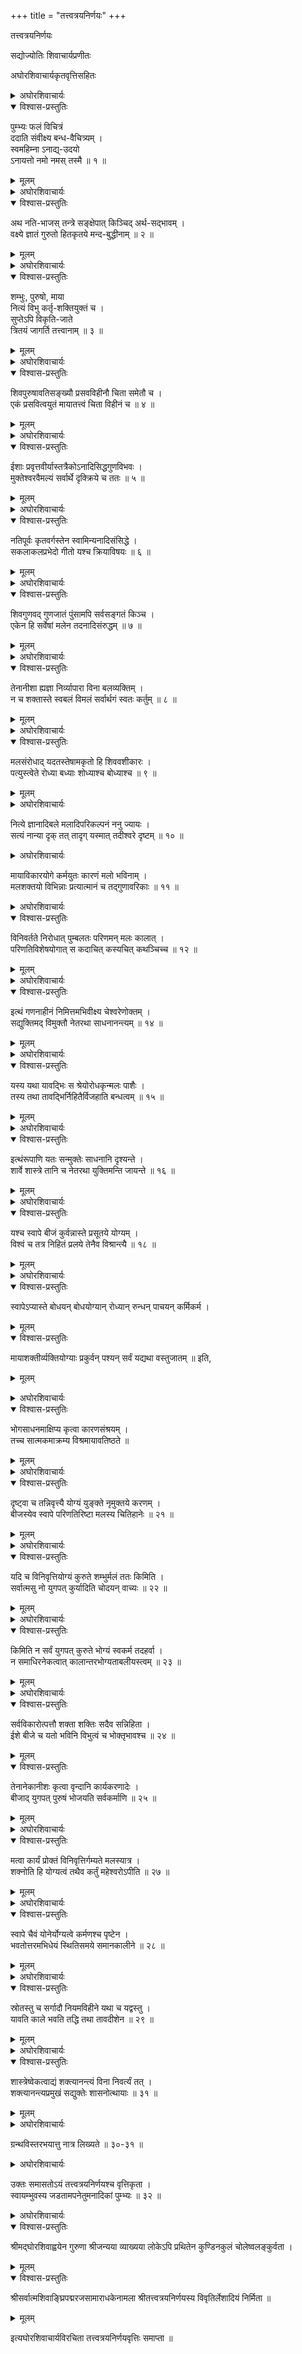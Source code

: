 +++
title = "तत्त्वत्रयनिर्णयः"
+++
  
  
  
तत्त्वत्रयनिर्णयः  
  
सद्योज्योतिः शिवाचार्यप्रणीतः  
  
अघोरशिवाचार्यकृतवृत्तिसहितः  
  
<details><summary>अघोरशिवाचार्यः</summary>

सिद्धानि यत् प्रसादाद्  
दृष्टादृष्टानि वाञ्छितान्य् अचिरात् ।    
नत्वा शिवं विधास्ये  
तत्त्व-त्रय-निर्णये वृत्तिम् ॥  

  
तत्र तावदाचार्यः प्रारिप्सित-प्रकरणस्याविघ्न-परिसामाप्त्य्-अर्थं तत्-प्रतिपाद्येनार्थेन विशेषयन् परमेश्वरमेव प्रणमति-  
</details>
  
<details open><summary>विश्वास-प्रस्तुतिः</summary>

पुम्भ्यः फलं विचित्रं  
ददाति संवीक्ष्य बन्ध-वैचित्र्यम् ।  
स्वमहिम्ना ऽनाद्य्-उदयो  
ऽनायत्तो नमो नमस् तस्मै ॥ १ ॥
</details>

<details><summary>मूलम्</summary>

पुम्भ्यः फलं विचित्रं ददाति संवीक्ष्य बन्धवैचित्र्यम् ।  
स्वमहिम्नाऽनाद्युदयोऽनायत्तो नमो नमस्तस्मै ॥ १ ॥
</details>

<details><summary>अघोरशिवाचार्यः</summary>

अनादिरुदयः सर्वविषयज्ञानक्रियाप्रकाशो निर्मलत्वेन यस्य सोऽनाद्युदयः, तस्याप्यादिमुक्तत्वाभ्युपगमेऽनवस्था स्यादिति भावः । अत एव चासौ न कस्यचिदायत्तः, स्वतन्त्र इत्यर्थः । एवंविधो यः शक्त्यात्मना स्वेन महिम्ना बन्धचैचित्र्यमालोक्य मलावृतत्वेनास्वतन्त्रेभ्यः पुरुषेभ्यो विचित्रं फलं ददाति । तत्र पक्वमलेभ्यस्तत्पाकवैचित्र्यानुगुणं परापरमोक्षं ददाति, अपक्वमलेभ्यस्तत्परिपाकार्थमेव कर्मवैचित्र्यानुगुणं भोगरूपं फलं ददातीत्यनेनास्य सर्वानुग्राहकत्वं सिद्धम् । स च शिव एव, तस्यैव सर्वज्ञत्वसर्वकर्तृत्वात्मनाऽनादिसिद्धेन शिवत्वेन योगो यस्तस्मै शिवाय नमो नम इति ॥१ ॥  
  
इत्थं कृतपरगुरुनमस्कारः प्रकरणकरणं प्रतिजानीते-
</details>  
  
<details open><summary>विश्वास-प्रस्तुतिः</summary>

अथ नति-भाजस् तन्त्रे सङ्क्षेपात् किञ्चिद् अर्थ-सद्भावम् ।    
वक्ष्ये ज्ञातं गुरुतो हितकृतये मन्द-बुद्धीनाम् ॥ २ ॥  
</details>

<details><summary>मूलम्</summary>

अथ नतिभाजस्तन्त्रे सङ्क्षेपात् किञ्चिदर्थसद्भावम् ।    
वक्ष्ये ज्ञातं गुरुतो हितकृतये मन्दबुद्धीनाम् ॥ २ ॥  
</details>

<details><summary>अघोरशिवाचार्यः</summary>

अत्र ह्याचार्यः श्रीमद्-रौरव-सिद्धम् अर्थ-सद्-भावं तत्त्व-सङ्ग्रहेण सङ्क्षेपात् प्रकाश्य श्रीमत्-स्वायम्-भुवसिद्धमनेन प्रकाशयति । अत एव तत्समाप्तावुक्तम्- इत्यवदत् तत्त्वानि तु सद्योज्योतिः सुवृत्तिकृत् (श्लो० ५७) इति, श्रीमद्रौरववृत्तेरेव सुवृत्तित्वेन सिद्धत्वात् ।   
अत्राप्युपसंहारे वक्ष्यति- उक्तः समासतोऽयं तत्त्वत्रयनिर्णयश्च वृत्तिकृता ।   
स्वायम्भुवस्य (श्लो० ३२) इति । नतिर्नमस्कारः । सर्वात्मभिः क्रियमाणं भजतीति नतिभागत्र शिव एव, तस्यैव सर्वेश्वरत्वेन सर्वाराध्यत्वात् । तस्य शिवस्य तन्त्रे शास्त्रे गुरुसम्प्रदायादा परमेश्वरमविच्छिन्नाज्ज्ञातं मन्दबुद्धीनां हिताय वक्ष्य इति ॥ २ ॥
</details>  
  
<details open><summary>विश्वास-प्रस्तुतिः</summary>

शम्भुः, पुरुषो, माया  
नित्यं विभु कर्तृ-शक्तियुक्तं च ।    
सुप्तेऽपि विकृति-जाते  
त्रितयं जागर्ति तत्त्वानाम् ॥ ३ ॥  
</details>

<details><summary>मूलम्</summary>

शम्भुः पुरुषो माया नित्यं विभु कर्तृशक्तियुक्तं च ।    
सुप्तेऽपि विकृतिजाते त्रितयं जागर्ति तत्त्वानाम् ॥ ३ ॥  
</details>

<details><summary>अघोरशिवाचार्यः</summary>

अत्र शं सुखम् अप्रेर्यता-रूपं भावयतीति **शम्भुः** ।  
**शम्भु**-शब्देन समवेत-शक्त्य्-अविना-भूतः शिवः कथ्यते,  
**पुरुष**-शब्देन च जात्य्-एक-वचनेन सर्वे आत्मानः,  
**माया**-शब्देन च तन्त्रोच्चारितेन  
माया--महा-माया-रूपं शुद्धाशुद्धं जगद्-उपादान-द्वयम् उच्यते ।  
यदुक्तं श्रीमद्रौरवे- मायोपरि महामाया (४।२८) इति ।  

तच् च **त्रितयं नित्यम्** - अनादित्वात्,  
तेषाम् अप्य् आदिमत्त्वे ऽनवस्था-प्रसङ्गात्,  
नित्यत्वेन श्रवणाच् च ।   

किञ्च, **विभु** । तत्र शम्भुपुरुषौ सर्वगतावेव, असर्वगतत्वे व्योमादिवदमूर्तत्वेन गमनासम्भवात् । शिवस्य सर्वाधिष्ठानत्वमात्मनश्च देशान्तरकर्मफलभोगो नोपपद्यते यतः । माया च स्वकार्यव्यापिका । अत्र च मलस्याऽनाद्यात्मावारकत्वेनार्थान्नित्यत्वं व्यापित्वं च सिद्धमिति न पृथक् तस्योपादानम् । तथा कर्तृशक्तियुक्तं च । तत्र पतिपुरुषौ चेतनत्वाद् जगत्कर्तृत्वेन भोक्तृतया च कर्तृशक्तियुक्तौ, कर्तृत्वादेव च ज्ञातृशक्तियुक्तौ । दृक्क्रियात्मकमेव च स्वरूपं चैतन्यस्य । यच्छ्रूयते- चैतन्यं दृक्क्रियारूपम् (मृ० वि० २।५) इति । माया च कर्तुः परमेश्वरस्य शक्त्याऽधिष्ठिता । ततश्च तत्त्वानां त्रितयं कार्यवर्गे सङ्गृहीतेऽपि जागर्ति प्रकाशत एव ॥ ३ ॥  
  
इत्थमेषां साधर्म्यमुक्त्वा वैधर्म्यमाह-
</details>  
  
<details open><summary>विश्वास-प्रस्तुतिः</summary>

शिवपुरुषावतिसङ्ख्यौ प्रसवविहीनौ चिता समेतौ च ।    
एकं प्रसवित्वयुतं मायातत्त्वं चिता विहीनं च ॥ ४ ॥  
</details>

<details><summary>मूलम्</summary>

शिवपुरुषावतिसङ्ख्यौ प्रसवविहीनौ चिता समेतौ च ।    
एकं प्रसवित्वयुतं मायातत्त्वं चिता विहीनं च ॥ ४ ॥  
</details>

<details><summary>अघोरशिवाचार्यः</summary>

तत्र आत्मवर्गोऽनन्तत्वादतिसङ्ख्यः, शिवोऽप्यनन्तचिदचिद्वस्त्वधिष्ठानादौपचारिणेक भेदानन्त्येन युक्तत्वादुपचारेणातिसङ्ख्यः । अथवा मुक्तात्मनामपि मलापनयनादभिव्यक्तेन सर्वविषयेण ज्ञानक्रियात्मना शिवत्वेन योगाच्छिवपदेनोपादानं कृत्वाऽतिसङ्ख्यत्वमुक्तम् । तौ च द्वावविकारित्वात् प्रसवेन परिणामात्मना विहीनौ प्रोक्तवच्चैतन्ययुक्तौ च । मायातत्त्वं तु शद्धमशुद्धं वा परमोपादानत्वादेकम् ।   
अनेकत्वे ह्यचैतन्ये सत्यनेकत्वात् कारणपूर्वकत्वं स्यात् । उपादानत्वादेव च तत् कार्यप्रसवयुक्तं मृदादिवदचेतनं च ॥ ४ ॥  
  
इत्थं शिवात्मनोर्मायातत्त्वाद् वैधर्म्यं प्रदर्श्याऽधुना शिवस्यात्मनां च वैधर्म्यं दर्शयितुमाह-
</details>  
  
<details open><summary>विश्वास-प्रस्तुतिः</summary>

ईशाः प्रवृत्तवीर्यास्तत्रैकोऽनादिसिद्धगुणविभवः ।    
मुक्तेश्वरवैमल्यं सर्वार्थे दृक्क्रिये च ततः ॥ ५ ॥  
</details>

<details><summary>मूलम्</summary>

ईशाः प्रवृत्तवीर्यास्तत्रैकोऽनादिसिद्धगुणविभवः ।    
मुक्तेश्वरवैमल्यं सर्वार्थे दृक्क्रिये च ततः ॥ ५ ॥  
</details>

<details><summary>अघोरशिवाचार्यः</summary>

प्रवृत्तवीर्याः सर्वविषयसामर्थ्या ये, ते सर्व एव स्वतन्त्रत्वादीशशब्दवाच्याः ।   
तेषु मध्यादेकः परमशिवोऽनादिसिद्धगुणसम्पदित्युक्तम् । ततश्च मुक्तात्मनां पतिसमत्वभाजाम्, ईश्वराणां विद्येश्वरादीनां ततः शिवादेव निमित्तभूताद्वैमल्यं शिवत्वाभिव्यक्तिश्च सम्पन्ना । तत्र विद्येशादयोऽधिकारमलांशयोगाच्छिवनियोगेनाधिकारं कुर्वन्ति, मुक्तात्मानस्तु तदप्रेर्यत्वात् तेनैव परानुग्रहनिर्वाहाच्च न प्रवर्तन्ते ॥ ५ ॥  

नन्वनादिमुक्तस्य शिवस्यापि सकलनिष्कलादिभेद ईशानतत्पुरुषादिभेदश्च श्रूयते, अत आह-  
</details>  

<details open><summary>विश्वास-प्रस्तुतिः</summary>

नतिपूर्वः कृतवर्गस्तेन स्वामिन्यनादिसंसिद्धे ।  
सकलाकलप्रभेदो गीतो यश्च क्रियाविषयः ॥ ६ ॥
</details>

<details><summary>मूलम्</summary>

नतिपूर्वः कृतवर्गस्तेन स्वामिन्यनादिसंसिद्धे ।  
सकलाकलप्रभेदो गीतो यश्च क्रियाविषयः ॥ ६ ॥
</details>

<details><summary>अघोरशिवाचार्यः</summary>

कृतवर्गः शुद्धाशुद्धरूपः कार्यवर्गः, नतिपूर्वं शुद्धाशुद्धोपादानपरिणामपूर्वः, उत्पद्यत इति शेषः । तेनाऽनादिसिद्धे तस्मिन् यः सकलादिभेदः, यश्च क्रियाविषयः सृष्ट्यादिपञ्चककृत्यविषयः सद्योजातादिभेदः, स्वकार्योद्योगादिभेदात् सृष्ट्यादिकार्योपाधिभेदाच्चोपचारेण शास्त्रेषु गीतो न परमार्थिकः । यच्छ्रूयते- अधिकारी च भोगी च लयी स्यादुपचारतः इति, तद्भेदः कृत्यभेदेन न भेदः परमार्थतः इति (च?), ईशः सदाशिवः शान्तः कृत्यभेदाद् विभिद्यते इति (च) । पशुविषयः सकलाकलप्रभेदो वास्तव एव । तथाहि- बन्धत्रययुक्तः कलादियोगे, विज्ञानादिना कर्मक्षयेऽपि संस्कारवशात् किञ्चित्कालमवस्थितश्चेति द्विविधः सकलः । अकलोऽपि द्विविधः । तत्र प्रलयेन कलादेरुपसंहृतत्वान्मलकर्मयुक्तः प्रलयाकलः, विज्ञानयोगादिना कर्मक्षयेण केवलमलमात्रयुक्तो विज्ञानकेवलः ।   
मुक्तस्त्वमल एव । यदुक्तं श्रीमत्स्वायम्भुवे- अथात्माऽविमलो बद्धः पुनर्मुक्तश्च दीक्षया । विज्ञेयः स त्रिधावस्थः केवलः सकलोऽमलः ॥ इति ॥ ६ ॥

अथ बद्धस्वरूपमाह-
</details>

<details open><summary>विश्वास-प्रस्तुतिः</summary>

शिवगुणवद् गुणजातं पुंसामपि सर्वसङ्गतं किञ्च ।  
एकेन हि सर्वेषां मलेन तदनादिसंरुद्धम् ॥ ७ ॥
</details>

<details><summary>मूलम्</summary>

शिवगुणवद् गुणजातं पुंसामपि सर्वसङ्गतं किञ्च ।  
एकेन हि सर्वेषां मलेन तदनादिसंरुद्धम् ॥ ७ ॥
</details>

<details><summary>अघोरशिवाचार्यः</summary>

शिववज्ज्ञानक्रियात्मकं व्यापकं स्वरूपमात्मनामप्यस्तीति । उक्तं च श्रीमन्मृगेन्द्रे- चैतन्यं दृक्क्रियारूपं तदस्त्यात्मनि सर्वदा । सर्वतश्च यतो मुक्तौ श्रूयते सर्वतोमुखम् ॥ (वि० २।५) इति । तच्च व्यञ्जकापेक्षत्वात् सर्वेषामात्मनां स्वरूपं केनचिदेकेन मलेनानादिकृत्वा संरुद्धमवसीयते । तच्च मलमनादित्वादेकमेव । अनेकत्वे ह्यचेतनत्वाद् घटादिवत् कारणान्तरं मृग्यम् । ततश्चात्मनामनाद्यावरणं न सम्भवति । तदुक्तं श्रीमत्स्वायम्भुवे- अथानादिमलः पुंसाम् (३३।१) इति ॥ ७ ॥
</details>

<details open><summary>विश्वास-प्रस्तुतिः</summary>

तेनानीशा ह्यज्ञा निर्व्यापारा विना बलव्यक्तिम् ।  
न च शक्तास्ते स्वबलं विमलं सर्वार्थगं स्वतः कर्तुम् ॥ ८ ॥
</details>

<details><summary>मूलम्</summary>

तेनानीशा ह्यज्ञा निर्व्यापारा विना बलव्यक्तिम् ।  
न च शक्तास्ते स्वबलं विमलं सर्वार्थगं स्वतः कर्तुम् ॥ ८ ॥
</details>

<details><summary>अघोरशिवाचार्यः</summary>

मलयुक्तत्वाच्चात्मानः स्वबलव्यक्तिं विनाऽस्वतन्त्रा अज्ञा अक्रियाश्च भवन्ति, ततस्तद्व्यञ्जकं शिवमपेक्षन्त इति भावः । नन्वात्मानो ज्ञानादिना स्वबलव्यक्तिं करिष्यन्ति ? तदयुक्तमित्याह- न च शक्ता इति । अयमभिप्रायः- मलस्य द्रव्यत्वाच्चक्षुषः पटलस्येव न ज्ञानमात्रान्निवृत्तिः, अपि तु चक्षुर्वैद्यव्यापारेणेवेश्वरव्यापारेण दीक्षाख्येनैवेति । एतच्च विस्तरेणोक्तमस्माभिस्तत्त्वसङ्ग्रहलघुटीकायाम् ॥ ८ ॥
</details>

  
<details open><summary>विश्वास-प्रस्तुतिः</summary>

मलसंरोधाद् यदतस्तेषामकृतो हि शिववशीकारः ।    
पत्युस्त्वेते रोध्या बध्याः शोध्याश्च बोध्याश्च ॥ ९ ॥  
</details>

<details><summary>मूलम्</summary>

मलसंरोधाद् यदतस्तेषामकृतो हि शिववशीकारः ।    
पत्युस्त्वेते रोध्या बध्याः शोध्याश्च बोध्याश्च ॥ ९ ॥  
</details>

<details><summary>अघोरशिवाचार्यः</summary>

मलावृतत्वात् तेषामनावृतेन शिवेन वशीकारोऽकृतोऽनादिसिद्ध इति यदतोऽस्मात् कारणात् ते रोधशक्त्या रोध्याः, कर्मभोगार्थं कलादिबन्धेन बध्याश्च ।   
रोधश्चात्र पाशसामर्थ्योत्पादनेनात्मनां यथानुगुणभोगभोजनात्मकस्तिरोभावः ।   
ततश्च मलपरिपाके सति दीक्षया मलादिपाशापनयनेन शोध्याः, तयैव शिवत्वव्यक्त्या प्रबोध्याश्च भवन्ति ॥ ९ ॥  
  
अत्र पराशङ्का-  
</details>  
  
नित्ये ज्ञानादिबले मलादिपरिकल्पनं ननु ज्यायः ।  
सत्यं नान्या दृक् तत् तादृग् यस्मात् तदीश्वरे दृष्टम् ॥ १० ॥  

<details><summary>अघोरशिवाचार्यः</summary>

ननु ज्ञानक्रियाबले नित्ये सिद्धे तदावारकत्वेन मलादिकल्पनं ज्यायो भवति नान्यथा, तस्य तु कादाचित्कत्वदर्शनात् कथमेवं कल्प्यते ? अत आह- सत्यमिति ।   
यस्मादीश्वरे तद् ज्ञानक्रियात्मकं चैतन्यं तादृग् नित्यं दृष्टम्, तस्मादात्मस्थमपि तत् चैतन्यत्वान्नान्या दृग् नित्यमेव । अन्यथा आत्मनां विकारित्वेनाचेतनत्वादनित्यत्वादिदोषप्रसङ्गः स्यादिति भावः ॥ १० ॥  
  
किञ्च, मलाद्यभावे शरीरादियोगोऽप्यस्य न सम्भवतीत्याह-  
</details>  
  
मायाविकारयोगे कर्मयुतः कारणं मलो भविनाम् ।  
मलशक्तयो विभिन्नाः प्रत्यात्मानं च तद्गुणावरिकाः ॥ ११ ॥  

<details><summary>अघोरशिवाचार्यः</summary>

कर्मभोगार्थमेव शरीरादेरिष्टत्वान्निर्मलस्य मुक्तात्मनस्तदसम्भवाच्च शरीरादियोगो नास्ति । तदुक्तं श्रीमत्स्वायम्भुवे- तद्भावभाविनो भावाः सर्वे मायात्मकाः पशोः इति, तथा- कर्मतश्च शरीराणि विविधानि (विषयाः कारकाणि चेति तत्रत्यः पाठः ।) शरीरिणाम् (स्वाय० ३२।१३) इति । नन्वेवं चेन्मलस्यैकत्वादेकमोक्षे सर्वमोक्षप्रसङ्गः ? अत आह- मलशक्तय इति । मलस्य प्रत्यात्मनियतानेकशक्तित्वादेकस्याः पाकेन निवृत्तौ तदावार्यस्यैव मोक्षो न सर्वस्येति भावः ॥ ११ ॥  
  
एतदेवाह-
</details>  
  
<details open><summary>विश्वास-प्रस्तुतिः</summary>

विनिवर्तते निरोधात् पुम्बलतः परिणमन् मलः कालात् ।    
परिणतिविशेषयोगात् स कदाचित् कस्यचित् कथञ्चिच्च ॥ १२ ॥  
</details>

<details><summary>मूलम्</summary>

विनिवर्तते निरोधात् पुम्बलतः परिणमन् मलः कालात् ।    
परिणतिविशेषयोगात् स कदाचित् कस्यचित् कथञ्चिच्च ॥ १२ ॥  
</details>

<details><summary>अघोरशिवाचार्यः</summary>

मलो हि परिणमन् पुम्बलविषयादावरणान्निवर्तते । स चाचेतनत्वान्न स्वयं निवर्तते, अपि त्वीश्वरस्य व्यापारेणैवेत्युक्तम् । स च परिणामः क्रमविकासस्वभावानां पद्मानामिवाऽनियतकाल इत्याह- परिणतिविशेष इति ॥ १२ ॥  
  
अत एव परिणतिविशेषयोगान्मलपाकतारतम्येनात्मनां साधनभेदात् परापरमुक्तिभेद इत्याह-  
  
अत एव पुद्गलानां परिदृष्टाः साधनादुदयभेदाः ।  
कालाद् गुणतश्च तथा घटतेऽसौ नान्यथेशतो जातु ॥ १३ ॥  
  
मोक्षः सप्तप्रकारोऽयम् (यो० ५।६७) इत्यादि श्रीमतङ्गादिश्रूयमाणः साधनभेदाद् भक्तिश्रद्धादिगुणभेदात् कालभेदाच्च जायमानोऽसौ मोक्षात्मक उदयभेदो मलपरिणतिविशेषादेव घटते, नान्यथा । न चेश्वरात् तदनपेक्षादेष भेदो भवति, पक्षपातादिदोषप्रसङ्गात् । न चास्य सर्वानुग्राहकस्य पक्षपातः ॥ १३ ॥  
  
अत एव नैष्ठिक्यादिदीक्षाभेदस्याप्युपपत्तिरित्याह-
</details>  
  
<details open><summary>विश्वास-प्रस्तुतिः</summary>

इत्थं गणनाहीनं निमित्तमभिवीक्ष्य चेश्वरेणोक्तम् ।    
सद्युक्तिमद् विमुक्तौ नेतरथा साधनानन्त्यम् ॥ १४ ॥  
</details>

<details><summary>मूलम्</summary>

इत्थं गणनाहीनं निमित्तमभिवीक्ष्य चेश्वरेणोक्तम् ।    
सद्युक्तिमद् विमुक्तौ नेतरथा साधनानन्त्यम् ॥ १४ ॥  
</details>

<details><summary>अघोरशिवाचार्यः</summary>

एकरूपे मलपरिपाके तन्निवृत्त्युपायस्तत्फलं चैकरूपमेव स्यादिति भावः । एष च दीक्षाभेदो मलपरिपाकादिभेदश्चास्माभिः मृगेन्द्रवृत्तिदीपिकायां विस्तरेणोक्तः ॥ १४ ॥  
  
साधनानन्त्यमेव प्रपञ्चयितुमाह-
</details>  
  
<details open><summary>विश्वास-प्रस्तुतिः</summary>

यस्य यथा यावद्भिः स श्रेयोरोधकृन्मलः पाशैः ।    
तस्य तथा तावद्भिर्निहितैर्विजहाति बन्धत्वम् ॥ १५ ॥  
</details>

<details><summary>मूलम्</summary>

यस्य यथा यावद्भिः स श्रेयोरोधकृन्मलः पाशैः ।    
तस्य तथा तावद्भिर्निहितैर्विजहाति बन्धत्वम् ॥ १५ ॥  
</details>

<details><summary>अघोरशिवाचार्यः</summary>

यस्य विज्ञानकलादेरात्मनो यावद्भिः पाशैः सह यथा मलो रोधं करोति ।   
विज्ञानकलस्य केवल एवाज्ञत्वाक्रियत्वव्याघातभाक्त्वादिभिः स्वकार्यात्मकैः पाशैः संरोधकृत् । तदुक्तं श्रीमत्स्वायम्भुवे- तत्सद्भाववशोऽज्ञत्वादिति पाशौघः इति ।   
प्रलयाकलस्य तु कर्मभिश्च, सकलस्यापि तदनुगुणैः साधारणासाधारणरूपैस्तद्भुवनादिभिश्च रोधं करोति, तस्य तावद्भिरात्मना सह निहितैः सद्भिर्बन्धत्वं विजहाति ॥ १५ ॥  
  
ततश्च-
</details>  
  
<details open><summary>विश्वास-प्रस्तुतिः</summary>

इत्थंरूपाणि यतः सन्मुक्तेः साधनानि दृश्यन्ते ।    
शार्वे शास्त्रे तानि च नेतरथा युक्तिमन्ति जायन्ते ॥ १६ ॥  
</details>

<details><summary>मूलम्</summary>

इत्थंरूपाणि यतः सन्मुक्तेः साधनानि दृश्यन्ते ।    
शार्वे शास्त्रे तानि च नेतरथा युक्तिमन्ति जायन्ते ॥ १६ ॥  
</details>

<details><summary>अघोरशिवाचार्यः</summary>

इत्थंरूपाणि व्यस्तसमस्तपाशच्छेदकारीणि सकलादिभेदेन साधारनिराधारभेदानि नैष्ठिक्यादिभेदभिन्नानि च दीक्षाख्यानि साधनानि यतः शास्त्रे श्रूयन्ते, ततश्चतानीतरथा मलपरिणतिविशेषात्मककारणभेदाभावे युक्तिमन्ति च न भवन्ति । ततः साधनभेदः, श्रुत्यन्यथानुपपत्त्या मोक्षभेदः, तत्कारणमलपरिपाकभेदश्चावश्यमभ्युपगन्तव्यः । मलपरिपाकचिह्नानि च शास्त्रेषु श्रूयन्ते- येषां शरीरिणां शक्तिः पतत्यविनिवृत्तये । तेषां तल्लिङ्गमौत्सुक्यं मुक्तौ द्वेषो भवस्थितौ ॥ भक्तिश्च शिवभक्तेषु श्रद्धा तच्छासके  
  
विधौ । (मृ० वि० ५।४-५) इत्यादि । ततस्तच्चिह्ननिश्चय एव गुरुभिर्दीक्षा कर्तव्या, नान्यथेति ॥   
१६ ॥  
  
तत्र प्रश्नः-  
  
परिणामयति मलं कः कर्मापेक्ष्यैव चित्रकमणुभ्यः ।  
बीजाद् ददाति चित्र्यं निष्कृष्य च यः ससाधनं भोगम् ॥ १७ ॥  
  
मलस्याचेतनत्वान्न स्वतः पाको युज्यत इत्यर्थः । अत्र उत्तरमाह- कर्मापेक्ष्यैवेति । यः कर्मवैचित्र्यानुगुणं भोगं सुखदुःखात्मकं तत्साधनानि शरीरादीनि बीजाद् मायातत्त्वादशुद्धान्निष्कृष्योत्पाद्य ददाति, स शिव एव मलमपि रोधशक्त्या पाचयति ।   
तत्र च अशुद्धाध्वन्यनन्तद्वारेणैवाऽस्य कर्तृत्वम् । यदुक्तं श्रीमत्किरणे- शुद्धेऽध्वनि शिवः कर्ता प्रोक्तोऽनन्तोऽसिते प्रभुः (वि० ३।२७) इति ॥ १७ ॥  
  
किञ्च-
</details>  
  
<details open><summary>विश्वास-प्रस्तुतिः</summary>

यश्च स्वापे बीजं कुर्वन्नास्ते प्रसूतये योग्यम् ।    
विश्वं च तत्र निहितं प्रलये तेनैव विश्रान्त्यै ॥ १८ ॥  
</details>

<details><summary>मूलम्</summary>

यश्च स्वापे बीजं कुर्वन्नास्ते प्रसूतये योग्यम् ।    
विश्वं च तत्र निहितं प्रलये तेनैव विश्रान्त्यै ॥ १८ ॥  
</details>

<details><summary>अघोरशिवाचार्यः</summary>

स्वापे शिवोऽपि चित्रशक्तिं मायां पुनः प्रसवयोग्यां करोति, तथाविधांश्चात्मनः पुनर्भोगयोग्यान् विधत्ते ॥ १८ ॥  
  
कर्म च भुक्त्यै पुंसां जाग्रति विश्वेऽपि किञ्चिदीशानः ।  
समलं स महाबलदः कारुण्यात् सर्वदैव विनिवृत्त्यै ॥ १९ ॥  
  
कर्म च पुंसां भोगयोग्यं करोति पाचयतीत्यर्थः । तदुक्तं श्रीमन्मृगेन्द्रे-
</details>  
  
<details open><summary>विश्वास-प्रस्तुतिः</summary>

स्वापेऽप्यास्ते बोधयन् बोधयोग्यान् रोध्यान् रुन्धन् पाचयन् कर्मिकर्म ।  
</details>

<details><summary>मूलम्</summary>

स्वापेऽप्यास्ते बोधयन् बोधयोग्यान् रोध्यान् रुन्धन् पाचयन् कर्मिकर्म ।  
</details>


<details open><summary>विश्वास-प्रस्तुतिः</summary>

मायाशक्तीर्व्यक्तियोग्याः प्रकुर्वन् पश्यन् सर्वं यद्यथा वस्तुजातम् ॥ इति, </details>

<details><summary>मूलम्</summary>

मायाशक्तीर्व्यक्तियोग्याः प्रकुर्वन् पश्यन् सर्वं यद्यथा वस्तुजातम् ॥ इति, </details>

<details><summary>अघोरशिवाचार्यः</summary>

(वि० ४।१५)
</details>  
  
<details open><summary>विश्वास-प्रस्तुतिः</summary>

भोगसाधनमाक्षिप्य कृत्वा कारणसंश्रयम् ।    
तच्च सात्मकमाक्रम्य विश्रमायावतिष्ठते ॥  
</details>

<details><summary>मूलम्</summary>

भोगसाधनमाक्षिप्य कृत्वा कारणसंश्रयम् ।    
तच्च सात्मकमाक्रम्य विश्रमायावतिष्ठते ॥  
</details>

<details><summary>अघोरशिवाचार्यः</summary>

भविनां भवखिन्नानां सर्वभूतहितो यतः । इति च ।  
     (वि० ४।१३-१४)  
  
इत्थं प्रलयेऽपि शिवस्य व्यापारं प्रदर्श्य स्थितिकाले तद्व्यापारमाह- जाग्रति विश्वेऽपीति । महान्तं बलं सर्वज्ञसर्वकर्तृतारूपमात्मभ्यो ददातीति महाबलदः स  
  
ईशानो विश्वे जाग्रत्यपि सर्वदा करुणायुक्तत्वान्मलसहितं किञ्चित् कर्म पाकेन भोगेन विनिवृत्त्यै योग्यं करोति, मलपरिपाकार्थं यत्किञ्चित् पक्वं कर्म स्थितिकाले भोजयतीत्यर्थः ॥ १९ ॥  
  
किञ्च-  
  
तद्विनिवृत्तेः प्रागपि तत्सामर्थ्योद्बलनदानकृते ।  
पुम्बलरोधं कुर्वन् दृष्टः स च पाशशक्तिसाहाय्यम् ॥ २० ॥  
  
मलनिवृत्तेः प्रागपि तस्याचेतनस्य स्वतः पाकस्यासम्भवात् तत्सामर्थ्योपोद्बलनार्थं तिरोधानशक्त्या पुरुषबलरोधं पाशशक्तिसाहाय्यं च कुर्वन् परमेश्वरो दृश्यते । नन्वात्मानुग्रहाय प्रवृत्तस्यात्मतिरोधानेन पाशानुग्रहोऽनुपपन्नः ? तन्न, मलस्य पाकादेव निवर्तयितुं शक्यत्वात् । तत्पाकार्थं मायीयबन्धसम्बन्धेन भोगभोजनात्मकं तिरोधानं दुःखावहं क्षारादिनेव वैद्यः करोतीति तदप्यनुग्रहार्थमेवेत्यविरोधः । तदुक्तं श्रीमन्मृगेन्द्रे- यथा क्षारादिना वैद्यस्तुदन्नपि न रोगिणम् । कोटाविष्टार्थदायित्वाद् दुःखहेतुः प्रतीयते ॥ (वि० ७।१८) इति ॥ २० ॥  
  
ततश्च-
</details>  
  
<details open><summary>विश्वास-प्रस्तुतिः</summary>

दृष्ट्वा च तन्निवृत्त्यै योग्यं युङ्क्ते नृमुक्तये करणम् ।    
बीजस्येव स्वापे परिणतिरिष्टा मलस्य चितिहानेः ॥ २१ ॥  
</details>

<details><summary>मूलम्</summary>

दृष्ट्वा च तन्निवृत्त्यै योग्यं युङ्क्ते नृमुक्तये करणम् ।    
बीजस्येव स्वापे परिणतिरिष्टा मलस्य चितिहानेः ॥ २१ ॥  
</details>

<details><summary>अघोरशिवाचार्यः</summary>

निवृत्तियोग्यं पक्वं तन्मलं दृष्ट्वा शिवः पशुमोक्षाय दीक्षाख्यं स्वशक्तिरूपं करणं युङ्क्ते, प्रयोजयतीत्यर्थः । यद्येवं कर्मभोगस्यैव मलपाकहेतुतयाऽभिधानात् प्रलये मलस्य पाको न स्यादत आह- बीजस्येवेति ।   
अचेतनत्वान्मलस्य मायावच्चेतनशिवाधिष्ठानेन तदानीमपि पाकः सम्भवत्येवेत्युक्तम् ॥ २१ ॥  
  
अत्र पराशङ्का-
</details>  
  
<details open><summary>विश्वास-प्रस्तुतिः</summary>

यदि च विनिवृत्तियोग्यं कुरुते शम्भुर्मलं ततः किमिति ।    
सर्वात्मसु नो युगपत् कुर्यादिति चोदयन् वाच्यः ॥ २२ ॥  
</details>

<details><summary>मूलम्</summary>

यदि च विनिवृत्तियोग्यं कुरुते शम्भुर्मलं ततः किमिति ।    
सर्वात्मसु नो युगपत् कुर्यादिति चोदयन् वाच्यः ॥ २२ ॥  
</details>

<details><summary>अघोरशिवाचार्यः</summary>

इत्थं वदन्नेवं प्रत्यनुयोज्य इत्याह- इति चोदयन्निति । कथमित्याह-
</details>  
  
<details open><summary>विश्वास-प्रस्तुतिः</summary>

किमिति न सर्वं युगपत् कुरुते भोग्यं स्वकर्म तदहर्वा ।    
न समाधिरनेकत्वात् कालान्तरभोग्यताबलीयस्त्वम् ॥ २३ ॥  
</details>

<details><summary>मूलम्</summary>

किमिति न सर्वं युगपत् कुरुते भोग्यं स्वकर्म तदहर्वा ।    
न समाधिरनेकत्वात् कालान्तरभोग्यताबलीयस्त्वम् ॥ २३ ॥  
</details>

<details><summary>अघोरशिवाचार्यः</summary>

तदहर्वेति । यदैवागतं तदैवेत्यर्थः । ननु कर्मणामश्वमेधब्रह्महत्यादीनां विरुद्धफलत्वान्न एकस्मिन् काले भोगः सम्भवतीति चे, तदेतत्समाधानं न युक्तमित्याह- न समाधिरिति ॥ २३ ॥  
  
कथं न समाधिरित्यत आह-
</details>  
  
<details open><summary>विश्वास-प्रस्तुतिः</summary>

सर्वविकारोत्पत्तौ शक्ता शक्तिः सदैव सन्निहिता ।    
ईशे बीजे च यतो भविनि विभुत्वं च भोक्तृभावश्च ॥ २४ ॥  
</details>

<details><summary>मूलम्</summary>

सर्वविकारोत्पत्तौ शक्ता शक्तिः सदैव सन्निहिता ।    
ईशे बीजे च यतो भविनि विभुत्वं च भोक्तृभावश्च ॥ २४ ॥  
</details>


<details open><summary>विश्वास-प्रस्तुतिः</summary>

तेनानेकानीशः कृत्वा वृन्दानि कार्यकरणादेः ।    
बीजाद् युगपत् पुरुषं भोजयति सर्वकर्माणि ॥ २५ ॥  
</details>

<details><summary>मूलम्</summary>

तेनानेकानीशः कृत्वा वृन्दानि कार्यकरणादेः ।    
बीजाद् युगपत् पुरुषं भोजयति सर्वकर्माणि ॥ २५ ॥  
</details>

<details><summary>अघोरशिवाचार्यः</summary>

यस्माच्छिवे साधारणासाधारणमायाविकारोत्पत्तौ समर्था शक्तिर्वर्तते, मायायां च समस्तकर्मफलव्यापकत्वं संसारिणि च व्यापकत्वं भोक्तृत्वं च विद्यते, ततो मायातत्त्वाद् युगपदेवानेकानि शरीरादीन्युत्पाद्य शिवः पुरुषं सर्वकर्माणि भोजयेदिति भवत्पक्षेऽपि प्रसज्यते ॥ २४-२५ ॥  
  
पुनरपि पूर्वपक्ष्याशङ्कते-  
  
नन्वनुमिनुमः क्रमशो दृष्ट्वा कर्माणि भुज्यमानानि ।  
पाचयति तथैव शम्भुस्तानीति समानमुभयत्र ॥ २६ ॥  
  
क्रमिकस्य भोग्यस्य दर्शनात् क्रमिक एव कर्मपाकः शिवेन पाच्ययोग्यतानुरूपं पद्मादेरिव सवित्रादिना क्रियत इत्यनुमीयते । ततो नास्माकं युगपत् कर्मभोजनप्रसङ्गः । एवं चेदस्माभिरपि क्रमिक एवात्मनां संसारवैराग्यशिवभक्त्यादिशक्तिपातचिह्नं दृष्ट्वा शक्तिपातहेतुर्मलपाकस्तादृशोऽनुमीयते । ततो न सर्वेषां युगपन्मलपरिपाक इति वयमपि न पर्यनुयोज्या एव । यदुक्तम्- (लौकिकन्यायसाहस्र्यां १३९ सङ्ख्याको न्याय इति म० पा० वृत्तौ विद्यापादे (पृ० २१८-२१९, टि० २२) द्रष्टव्यम् ।) यत्र स्यादुभयोर्दोषः परिहारोऽपि वा समः । नैकः पर्यनुयोक्तव्यस्तादृगर्थविनिश्चये ॥ इत्यभिप्रायेणाह- समानमिति ॥ २६ ॥  
  
एतदेव प्रपञ्चयति-
</details>  
  
<details open><summary>विश्वास-प्रस्तुतिः</summary>

मत्वा कार्यं प्रोक्तं विनिवृत्तिर्गम्यते मलस्यात्र ।    
शक्नोति हि योग्यत्वं तथैव कर्तुं महेश्वरोऽपीति ॥ २७ ॥  
</details>

<details><summary>मूलम्</summary>

मत्वा कार्यं प्रोक्तं विनिवृत्तिर्गम्यते मलस्यात्र ।    
शक्नोति हि योग्यत्वं तथैव कर्तुं महेश्वरोऽपीति ॥ २७ ॥  
</details>

<details><summary>अघोरशिवाचार्यः</summary>

अत्र हि प्रोक्तं कार्यं दीक्षानुष्ठानात्मकं शक्तिपाताविनाभूतं दृष्ट्वा मलस्य विनिवृत्तिर्ज्ञायते, ततः क्रमिककार्यदर्शनात् क्रमिकमेव मलपरिपाकं शिवः कुर्यान्न युगपदित्यनुमीयत इत्यर्थः ॥ २७ ॥  
  
इत्थं क्रमिकस्यैव मलपाकादेः स्थितिकाले दर्शनात् संहारसमयेऽपि पाच्यानुगुण एव मलादेः पाको न युगपत् सर्वेषां पाकोत्पत्तिरिति तद्विषयप्रश्नेऽपि भवता उत्तरमभिधेयम्,  
  
अतोऽस्मान् प्रति युगपन्मलपाकपर्यनुयोगो भवतो न युक्त इत्यभिप्रायेणाह-
</details>  
  
<details open><summary>विश्वास-प्रस्तुतिः</summary>

स्वापे चैवं योनेर्योग्यत्वे कर्मणश्च पृष्टेन ।    
भवतोत्तरमभिधेयं स्थितिसमये समानकालीने ॥ २८ ॥  
</details>

<details><summary>मूलम्</summary>

स्वापे चैवं योनेर्योग्यत्वे कर्मणश्च पृष्टेन ।    
भवतोत्तरमभिधेयं स्थितिसमये समानकालीने ॥ २८ ॥  
</details>

<details><summary>अघोरशिवाचार्यः</summary>

योनेर्मायाया योग्यत्वं प्रसूतिसामर्थ्योत्पादः, कर्मणस्तु फलदानयोग्यत्वं पाक एव । शेषं सुगमम् ॥ २८ ॥  
  
कथमुत्तरमभिधेयमित्यत आह-
</details>  
  
<details open><summary>विश्वास-प्रस्तुतिः</summary>

स्रोतस्तु च सर्गादौ नियमविहीने यथा च यद्वस्तु ।    
यावति काले भवति तद्धि तथा तावदीशेन ॥ २९ ॥  
</details>

<details><summary>मूलम्</summary>

स्रोतस्तु च सर्गादौ नियमविहीने यथा च यद्वस्तु ।    
यावति काले भवति तद्धि तथा तावदीशेन ॥ २९ ॥  
</details>

<details><summary>अघोरशिवाचार्यः</summary>

कर्तुं शक्यमितीदं तुल्यं मोक्षे च तन्निमित्ते च ।  
  
एवमुत्पत्तिनियमविहीने शरीरादिसर्गे तत्स्थितौ संहारे वा दृश्यमाने सति मायास्रोतस्सु मध्याद् यद्यद्वस्तु यावति काले येन प्रकारेण समुत्पद्यते, तद्वस्तु तावति काले तादृगेवेश्वरेण कर्तुं शक्यते, नान्यथेति भवता मायाकार्योत्पत्तियौगपद्यप्रश्नस्य उत्तरमभिधेयम् । एवं कर्मपाकादावपीत्युक्तम् । एष च परिहारो मोक्षदानयौगपद्यप्रश्ने तद्धेतोर्मलपाकस्य यौगपद्यप्रश्ने वा समान इत्याह- इदं तुल्यमिति ॥ २९ ॥  
  
अस्य च मलस्य वस्त्वात्मकं रूपमेकत्वादि च विस्तरेण शास्त्रेषूक्तमित्याह-  
  
अलमुद्दिष्टमशुद्धेः सद्रूपं निरवशेषेण ॥ ३० ॥
</details>  
  
<details open><summary>विश्वास-प्रस्तुतिः</summary>

शास्त्रेष्वेकत्वाद्यं शक्त्यानन्त्यं विना निवर्त्यं तत् ।    
शक्त्यानन्त्यप्रमुखं सद्युक्तेः शासनोत्थायाः ॥ ३१ ॥  
</details>

<details><summary>मूलम्</summary>

शास्त्रेष्वेकत्वाद्यं शक्त्यानन्त्यं विना निवर्त्यं तत् ।    
शक्त्यानन्त्यप्रमुखं सद्युक्तेः शासनोत्थायाः ॥ ३१ ॥  
</details>

<details><summary>अघोरशिवाचार्यः</summary>

यच्छ्रूयते- तदेकं सर्वभूतानामनादि निबिडं महत् ।   
प्रत्यात्मस्थस्वकालान्तापायिशक्तिसमूहवत् ॥ (मृ० वि० ७।८) इत्यादि, तच्च तस्य स्वरूपं प्रोक्तवत् शक्त्यानन्त्यं विना पुरुषेभ्यो न निवर्तयितुं शक्यम्, एकमोक्षे सर्वमोक्षप्रसङ्गात्, एकस्यापि वा मोक्षाभावप्रसङ्गाच्चेत्याह- शक्त्यानन्त्यमिति ।   
एतच्चानन्तशक्तित्वादिस्वरूपं मलस्य शास्त्रसिद्धतया युक्त्या च साध्यत इत्याह- शक्त्यानन्त्यप्रमुखमिति । उद्दिष्टमिति पूर्वेणैव सम्बन्धः । आदिशब्देन अनादित्वादि गृह्यते । यच्छ्रूयते- तदनादिस्थमर्वाग् वा तद्धेतुस्तदतोऽन्यथा । रुणद्धि मुक्तानेवं चेन्मोक्षे यत्नस्ततो मृषा ॥ (मृ० वि० ७।९) इत्यादि । एष च मलविचारोऽस्माभिर्मृगेन्द्रवृत्तिदीपिकायां विस्तरेण दर्शित इति तत एवावधेयः ।   
</details>  


ग्रन्थविस्तरभयात्तु नात्र लिख्यते ॥ ३०-३१ ॥  

<details><summary>अघोरशिवाचार्यः</summary>

अथ प्रकरणोपसंहारः-  
</details>  
  
उक्तः समासतोऽयं तत्त्वत्रयनिर्णयश्च वृत्तिकृता ।  
स्वायम्भुवस्य जडतामपनेतुमनादिकां पुम्भ्यः ॥ ३२ ॥  

<details><summary>अघोरशिवाचार्यः</summary>

अनादिमलावृतज्ञानक्रियत्वान्नैयायिकादिपरिजल्पितां जडतामात्मभ्योऽपनेतुं तेषामविकारित्वात् तदावारको मलः, तद्भावभाविनी माया, तन्निवृत्तिकर्ता शिवश्चात्र सङ्क्षेपेण प्रतिपाद्यत इति ॥ ३२ ॥
</details>  
  
<details open><summary>विश्वास-प्रस्तुतिः</summary>

श्रीमद्घोरशिवाह्वयेन गुरुणा श्रीजन्यया व्याख्यया लोकेऽपि प्रथितेन कुण्डिनकुलं चोलेष्वलङ्कुर्वता ।  
</details>

<details><summary>मूलम्</summary>

श्रीमद्घोरशिवाह्वयेन गुरुणा श्रीजन्यया व्याख्यया लोकेऽपि प्रथितेन कुण्डिनकुलं चोलेष्वलङ्कुर्वता ।  
</details>


<details open><summary>विश्वास-प्रस्तुतिः</summary>

श्रीसर्वात्मशिवाङ्घ्रिपद्मरजसामाराधकेनामला श्रीतत्त्वत्रयनिर्णयस्य विवृतिर्लेशादियं निर्मिता ॥  
</details>

<details><summary>मूलम्</summary>

श्रीसर्वात्मशिवाङ्घ्रिपद्मरजसामाराधकेनामला श्रीतत्त्वत्रयनिर्णयस्य विवृतिर्लेशादियं निर्मिता ॥  
</details>


  
इत्यघोरशिवाचार्यविरचिता तत्त्वत्रयनिर्णयवृत्तिः समाप्ता ॥  
